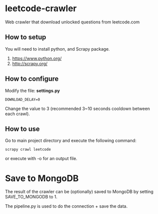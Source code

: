 # leetcode-crawler

Web crawler that download unlocked questions from leetcode.com 

## How to setup

You will need to install python, and Scrapy package.

1. https://www.python.org/
1. http://scrapy.org/

## How to configure

Modify the file: __settings.py__

	DOWNLOAD_DELAY=0

Change the value to 3 (recommended 3~10 seconds cooldown between each crawl).

## How to use

Go to main project directory and execute the following command:

    scrapy crawl leetcode

or execute with -o for an output file. 

# Save to MongoDB

The result of the crawler can be (optionally) saved to MongoDB by setting SAVE_TO_MONGODB to 1. 

The pipeline.py is used to do the connection + save the data. 
